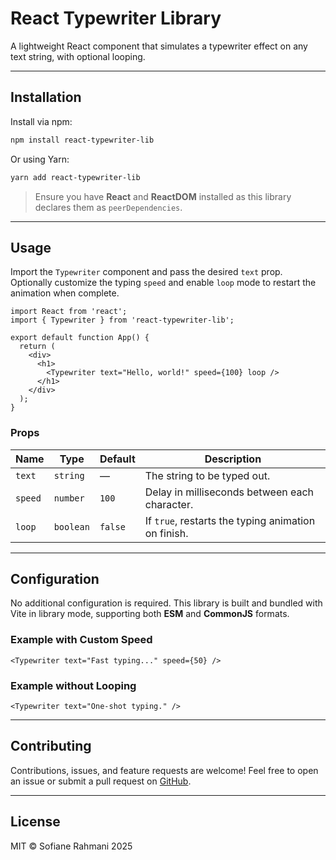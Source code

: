 # React Typewriter Library

A lightweight React component that simulates a typewriter effect on any text string, with optional looping.

---

## Installation

Install via npm:

```bash
npm install react-typewriter-lib
```

Or using Yarn:

```bash
yarn add react-typewriter-lib
```

> Ensure you have **React** and **ReactDOM** installed as this library declares them as `peerDependencies`.

---

## Usage

Import the `Typewriter` component and pass the desired `text` prop. Optionally customize the typing `speed` and enable `loop` mode to restart the animation when complete.

```tsx
import React from 'react';
import { Typewriter } from 'react-typewriter-lib';

export default function App() {
  return (
    <div>
      <h1>
        <Typewriter text="Hello, world!" speed={100} loop />
      </h1>
    </div>
  );
}
```

### Props

| Name    | Type      | Default | Description                                         |
| ------- | --------- | ------- | --------------------------------------------------- |
| `text`  | `string`  | —       | The string to be typed out.                         |
| `speed` | `number`  | `100`   | Delay in milliseconds between each character.       |
| `loop`  | `boolean` | `false` | If `true`, restarts the typing animation on finish. |

---

## Configuration

No additional configuration is required. This library is built and bundled with Vite in library mode, supporting both **ESM** and **CommonJS** formats.

### Example with Custom Speed

```tsx
<Typewriter text="Fast typing..." speed={50} />
```

### Example without Looping

```tsx
<Typewriter text="One-shot typing." />
```

---

## Contributing

Contributions, issues, and feature requests are welcome! Feel free to open an issue or submit a pull request on [GitHub](https://github.com/SofRahmani/react-typewriter-lib).

---

## License

MIT © Sofiane Rahmani 2025
